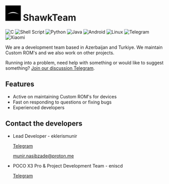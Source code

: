 # <img src="https://github.com/ShawkTeam/.github/blob/main/img/165936797.jpeg" width="48"/> ShawkTeam

![C](https://img.shields.io/badge/c-%2300599C.svg?style=for-the-badge&logo=c&logoColor=white)
![Shell Script](https://img.shields.io/badge/shell_script-%23121011.svg?style=for-the-badge&logo=gnu-bash&logoColor=white)
![Python](https://img.shields.io/badge/python-3670A0?style=for-the-badge&logo=python&logoColor=ffdd54)
![Java](https://img.shields.io/badge/java-%23ED8B00.svg?style=for-the-badge&logo=openjdk&logoColor=white)
![Android](https://img.shields.io/badge/Android-3DDC84?style=for-the-badge&logo=android&logoColor=white)
![Linux](https://img.shields.io/badge/Linux-FCC624?style=for-the-badge&logo=linux&logoColor=black)
![Telegram](https://img.shields.io/badge/Telegram-2CA5E0?style=for-the-badge&logo=telegram&logoColor=white)
![Xiaomi](https://img.shields.io/badge/Xiaomi-%23FF6900.svg?style=for-the-badge&logo=xiaomi&logoColor=white)

We are a development team based in Azerbaijan and Turkiye. We maintain Custom ROM's and we also work on other projects.

Running into a problem, need help with something or would like to suggest something? [Join our discussion Telegram](https://t.me/shawkbuilddiscussion). 


## Features

- Active on maintaining Custom ROM's for devices
- Fast on responding to questions or fixing bugs
- Experienced developers
 
 ## Contact the developers

- Lead Developer - eklerismunir

  [Telegram](https://t.me/eklerismunir)

  munir.nasibzade@proton.me
  
- POCO X3 Pro & Project Development Team - eniscd

  [Telegram](https://t.me/eniscd)

  
